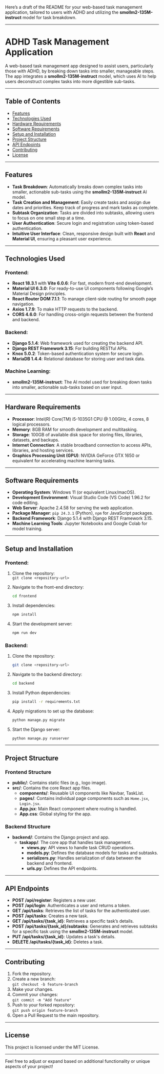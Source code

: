 Here’s a draft of the README for your web-based task management application, tailored to users with ADHD and utilizing the **smollm2-135M-instruct** model for task breakdown.

---

# ADHD Task Management Application

A web-based task management app designed to assist users, particularly those with ADHD, by breaking down tasks into smaller, manageable steps. The app integrates a **smollm2-135M-instruct** model, which uses AI to help users deconstruct complex tasks into more digestible sub-tasks.

---

## Table of Contents

- [Features](#features)
- [Technologies Used](#technologies-used)
- [Hardware Requirements](#hardware-requirements)
- [Software Requirements](#software-requirements)
- [Setup and Installation](#setup-and-installation)
- [Project Structure](#project-structure)
- [API Endpoints](#api-endpoints)
- [Contributing](#contributing)
- [License](#license)

---

## Features

- **Task Breakdown**: Automatically breaks down complex tasks into smaller, actionable sub-tasks using the **smollm2-135M-instruct** AI model.
- **Task Creation and Management**: Easily create tasks and assign due dates and priorities. Keep track of progress and mark tasks as complete.
- **Subtask Organization**: Tasks are divided into subtasks, allowing users to focus on one small step at a time.
- **User Authentication**: Secure login and registration using token-based authentication.
- **Intuitive User Interface**: Clean, responsive design built with **React** and **Material UI**, ensuring a pleasant user experience.

---

## Technologies Used

### **Frontend**:
- **React 18.3.1** with **Vite 6.0.6**: For fast, modern front-end development.
- **Material UI 6.3.0**: For ready-to-use UI components following Google’s Material Design principles.
- **React Router DOM 7.1.1**: To manage client-side routing for smooth page navigation.
- **Axios 1.7.9**: To make HTTP requests to the backend.
- **CORS 4.6.0**: For handling cross-origin requests between the frontend and backend.

### **Backend**:
- **Django 5.1.4**: Web framework used for creating the backend API.
- **Django REST Framework 3.15**: For building RESTful APIs.
- **Knox 5.0.2**: Token-based authentication system for secure login.
- **MariaDB 1.4.4**: Relational database for storing user and task data.

### **Machine Learning**:
- **smollm2-135M-instruct**: The AI model used for breaking down tasks into smaller, actionable sub-tasks based on user input.

---

## Hardware Requirements

- **Processor**: Intel(R) Core(TM) i5-1035G1 CPU @ 1.00GHz, 4 cores, 8 logical processors.
- **Memory**: 8GB RAM for smooth development and multitasking.
- **Storage**: 100GB of available disk space for storing files, libraries, datasets, and backups.
- **Internet Connection**: A stable broadband connection to access APIs, libraries, and hosting services.
- **Graphics Processing Unit (GPU)**: NVIDIA GeForce GTX 1650 or equivalent for accelerating machine learning tasks.

---

## Software Requirements

- **Operating System**: Windows 11 (or equivalent Linux/macOS).
- **Development Environment**: Visual Studio Code (VS Code) 1.96.2 for code editing.
- **Web Server**: Apache 2.4.58 for serving the web application.
- **Package Manager**: `pip 24.3.1` (Python), `npm` for JavaScript packages.
- **Backend Framework**: Django 5.1.4 with Django REST Framework 3.15.
- **Machine Learning Tools**: Jupyter Notebooks and Google Colab for model training.

---

## Setup and Installation

### Frontend:
1. Clone the repository:  
   `git clone <repository-url>`
   
2. Navigate to the front-end directory:
   ```bash
   cd frontend
   ```

3. Install dependencies:
   ```bash
   npm install
   ```

4. Start the development server:
   ```bash
   npm run dev
   ```

### Backend:
1. Clone the repository:
   ```bash
   git clone <repository-url>
   ```

2. Navigate to the backend directory:
   ```bash
   cd backend
   ```

3. Install Python dependencies:
   ```bash
   pip install -r requirements.txt
   ```

4. Apply migrations to set up the database:
   ```bash
   python manage.py migrate
   ```

5. Start the Django server:
   ```bash
   python manage.py runserver
   ```

---

## Project Structure

### Frontend Structure
- **public/**: Contains static files (e.g., logo image).
- **src/**: Contains the core React app files.
  - **components/**: Reusable UI components like Navbar, TaskList.
  - **pages/**: Contains individual page components such as `Home.jsx`, `Login.jsx`.
  - **App.jsx**: Main React component where routing is handled.
  - **App.css**: Global styling for the app.

### Backend Structure
- **backend/**: Contains the Django project and app.
  - **taskapp/**: The core app that handles task management.
    - **views.py**: API views to handle task CRUD operations.
    - **models.py**: Defines the database models for tasks and subtasks.
    - **serializers.py**: Handles serialization of data between the backend and frontend.
    - **urls.py**: Defines the API endpoints.

---

## API Endpoints

- **POST /api/register**: Registers a new user.
- **POST /api/login**: Authenticates a user and returns a token.
- **GET /api/tasks**: Retrieves the list of tasks for the authenticated user.
- **POST /api/tasks**: Creates a new task.
- **GET /api/tasks/{task_id}**: Retrieves a specific task’s details.
- **POST /api/tasks/{task_id}/subtasks**: Generates and retrieves subtasks for a specific task using the **smollm2-135M-instruct** model.
- **PUT /api/tasks/{task_id}**: Updates a task's details.
- **DELETE /api/tasks/{task_id}**: Deletes a task.

---

## Contributing

1. Fork the repository.
2. Create a new branch:  
   `git checkout -b feature-branch`
3. Make your changes.
4. Commit your changes:  
   `git commit -m "Add feature"`
5. Push to your forked repository:  
   `git push origin feature-branch`
6. Open a Pull Request to the main repository.

---

## License

This project is licensed under the MIT License.

---

Feel free to adjust or expand based on additional functionality or unique aspects of your project!
